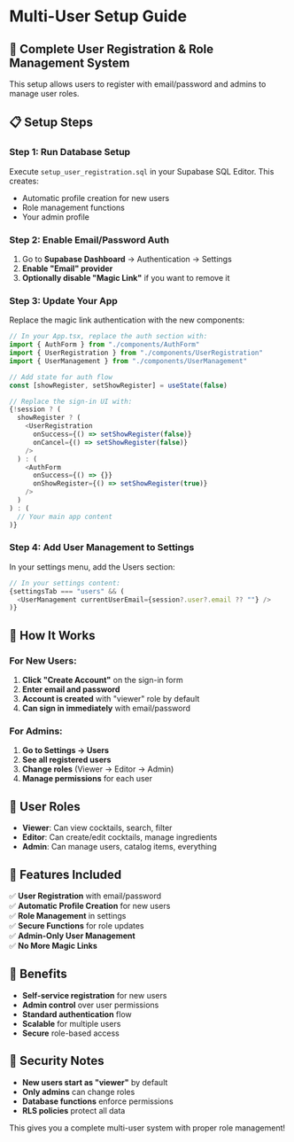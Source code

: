 # Multi-User Setup Guide

## 🎯 Complete User Registration & Role Management System

This setup allows users to register with email/password and admins to manage user roles.

## 📋 Setup Steps

### Step 1: Run Database Setup
Execute `setup_user_registration.sql` in your Supabase SQL Editor. This creates:
- Automatic profile creation for new users
- Role management functions
- Your admin profile

### Step 2: Enable Email/Password Auth
1. Go to **Supabase Dashboard** → Authentication → Settings
2. **Enable "Email" provider**
3. **Optionally disable "Magic Link"** if you want to remove it

### Step 3: Update Your App
Replace the magic link authentication with the new components:

```typescript
// In your App.tsx, replace the auth section with:
import { AuthForm } from "./components/AuthForm"
import { UserRegistration } from "./components/UserRegistration"
import { UserManagement } from "./components/UserManagement"

// Add state for auth flow
const [showRegister, setShowRegister] = useState(false)

// Replace the sign-in UI with:
{!session ? (
  showRegister ? (
    <UserRegistration 
      onSuccess={() => setShowRegister(false)}
      onCancel={() => setShowRegister(false)}
    />
  ) : (
    <AuthForm 
      onSuccess={() => {}} 
      onShowRegister={() => setShowRegister(true)}
    />
  )
) : (
  // Your main app content
)}
```

### Step 4: Add User Management to Settings
In your settings menu, add the Users section:

```typescript
// In your settings content:
{settingsTab === "users" && (
  <UserManagement currentUserEmail={session?.user?.email ?? ""} />
)}
```

## 🚀 How It Works

### For New Users:
1. **Click "Create Account"** on the sign-in form
2. **Enter email and password**
3. **Account is created** with "viewer" role by default
4. **Can sign in immediately** with email/password

### For Admins:
1. **Go to Settings → Users**
2. **See all registered users**
3. **Change roles** (Viewer → Editor → Admin)
4. **Manage permissions** for each user

## 👥 User Roles

- **Viewer**: Can view cocktails, search, filter
- **Editor**: Can create/edit cocktails, manage ingredients
- **Admin**: Can manage users, catalog items, everything

## 🔧 Features Included

✅ **User Registration** with email/password  
✅ **Automatic Profile Creation** for new users  
✅ **Role Management** in settings  
✅ **Secure Functions** for role updates  
✅ **Admin-Only User Management**  
✅ **No More Magic Links**  

## 🎯 Benefits

- **Self-service registration** for new users
- **Admin control** over user permissions
- **Standard authentication** flow
- **Scalable** for multiple users
- **Secure** role-based access

## 🚨 Security Notes

- **New users start as "viewer"** by default
- **Only admins** can change roles
- **Database functions** enforce permissions
- **RLS policies** protect all data

This gives you a complete multi-user system with proper role management!
